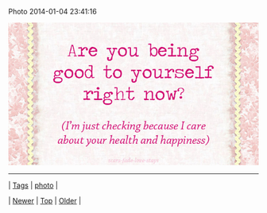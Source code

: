 <!--
title: Photo 2014-01-04 23
date: 2020-06-28T15:27:00.231Z
tags: photo
-->


Photo 2014-01-04 23:41:16

![](72253727568-0.jpg)

<!--BOTTOM-POST-NAVIGATION-->
---

| [Tags](tags.md) | [photo](tag-photo.md) |

| [Newer](72245723657.md) | [Top](index.md) | [Older](72254320436.md) |